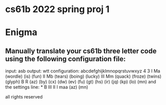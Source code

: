 # cs61b 2022 spring proj 1
# Enigma

## Manually translate your cs61b three letter code using the following configuration file:
input: asb 
output: wtt
configuration: 
    abcdefghijklmnopqrstuvwxyz
    4 3
    I Ma     (wordle) (is) (fun)
    II Mb    (tears) (boing) (lucky)
    III Mm   (quack) (froze) (twins) (glyph)
    B R      (az) (by) (cx) (dw) (ev) (fu)
             (gt) (hs) (ir) (jq) (kp) (lo) (mn)
and the settings line:
    * B III II I maa (az) (mn)



all rights reserved
